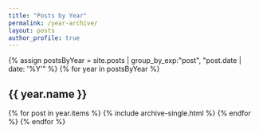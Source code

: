 ```yaml
---
title: "Posts by Year"
permalink: /year-archive/
layout: posts
author_profile: true
---
```


{% assign postsByYear = site.posts | group_by_exp:"post", "post.date | date: '%Y'"  %}
{% for year in postsByYear %}

  <h2 id="{{ year.name | slugify }}" class="archive__subtitle">{{ year.name }}</h2>
  {% for post in year.items %}
    {% include archive-single.html %}
  {% endfor %}
{% endfor %}
